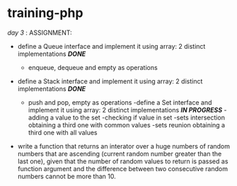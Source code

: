 # training-php
*day 3* : ASSIGNMENT:
- define a Queue interface and implement it using array: 2 distinct implementations  ***DONE***
	- enqueue, dequeue and empty as operations
- define a Stack interface and implement it using array: 2 distinct implementations ***DONE***
	- push and pop, empty as operations 
-define a Set interface and implement it using array: 2 distinct implementations ***IN PROGRESS***
  -adding a value to the set
  -checking if value in set
  -sets intersection obtaining a third one with common values
  -sets reunion obtaining a third one with all values

- write a function that returns an interator over a huge numbers of random numbers that are ascending (current random number greater than the last one), given
that the number of random values to return is passed as function argument and the difference between two consecutive random numbers cannot be more than 10.
